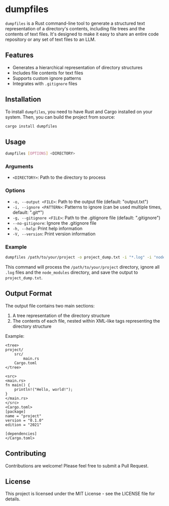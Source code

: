 # dumpfiles

`dumpfiles` is a Rust command-line tool to generate a structured text representation of a directory's contents, including file trees and the contents of text files.
It's designed to make it easy to share an entire code repository or any set of text files to an LLM.

## Features

- Generates a hierarchical representation of directory structures
- Includes file contents for text files
- Supports custom ignore patterns
- Integrates with `.gitignore` files

## Installation

To install `dumpfiles`, you need to have Rust and Cargo installed on your system. Then, you can build the project from source:

```bash
cargo install dumpfiles
```

## Usage

```bash
dumpfiles [OPTIONS] <DIRECTORY>
```

### Arguments

- `<DIRECTORY>`: Path to the directory to process

### Options

- `-o, --output <FILE>`: Path to the output file (default: "output.txt")
- `-i, --ignore <PATTERN>`: Patterns to ignore (can be used multiple times, default: ".git*")
- `-g, --gitignore <FILE>`: Path to the .gitignore file (default: ".gitignore")
- `--no-gitignore`: Ignore the .gitignore file
- `-h, --help`: Print help information
- `-V, --version`: Print version information

### Example

```bash
dumpfiles /path/to/your/project -o project_dump.txt -i "*.log" -i "node_modules*"
```

This command will process the `/path/to/your/project` directory, ignore all `.log` files and the `node_modules` directory, and save the output to `project_dump.txt`.

## Output Format

The output file contains two main sections:

1. A tree representation of the directory structure
2. The contents of each file, nested within XML-like tags representing the directory structure

Example:

```
<tree>
project/
    src/
        main.rs
    Cargo.toml
</tree>

<src>
<main.rs>
fn main() {
    println!("Hello, world!");
}
</main.rs>
</src>
<Cargo.toml>
[package]
name = "project"
version = "0.1.0"
edition = "2021"

[dependencies]
</Cargo.toml>
```

## Contributing

Contributions are welcome! Please feel free to submit a Pull Request.

## License

This project is licensed under the MIT License - see the LICENSE file for details.
